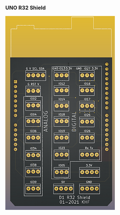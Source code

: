### UNO R32 Shield
![image](https://github.com/frankyhub/kicad-PCBs/blob/master/UNO-Shield/UNO-Shield.png)
